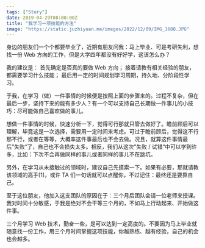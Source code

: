 ```yaml
---
tags: ["Story"]
date: 2019-04-29T08:00:00Z
title: "我学习一项技能的方法"
image: "https://static.juzhiyuan.me/images/2022/12/09/IMG_1688.JPG"
---
```


身边的朋友们一个个都要毕业了，近期有朋友问我：马上毕业、可是考研失利，想找一份 Web 方向的工作，但是大学四年都没有好好学，这该怎么办？

我的建议是： 首先确定是否真的要做 Web 方向； 接着请教有相关经验的朋友，都需要学习什么技能； 最后用一定的时间规划学习周期，持久地、分阶段性学习。

于我，在学习（做）一件事情的时候便是按照上面的步骤来的。过程不复杂，但在最后一步，坚持下来的能有多少人？有一个可以支持自己长期做一件事儿的小技巧：尽可能做自己喜欢做的事儿。

想做一件事情的时候，快速分析一下，觉得可行那就只管去做好了。瞻前顾后可以理解，毕竟这是一次选择，需要用一定时间来考虑。可过于瞻前顾后，觉得这不行那不行，或者在等等，大概率这件事最后也不会去做。况且，就算这件事情最后”失败“了，自己也不会损失太多。相反，我们从这次”失败 / 试错“中可以学到许多，比如：下次不会再做同样的事儿或者同样的事儿不在跳坑。

另外，在学习从未接触过的领域时，建议自己先摸索一下。如果有必要，那就请教该领域的高手[1]，或许 TA 们一句话就可以点醒你，不过记住：最终还是要靠自己。

至于这位朋友，他加入这支团队的原因在于：三个月后团队会请一位老师来授课。我对时间十分敏感，于我是绝对不会干等三个月的，不如马上行动起来、开始做这件事。

三个月学习 Web 技术，勤奋一些，是可以达到一定高度的。不要因为马上毕业就随意找一份工作，用三个月时间掌握这项技能，你越熟练、越有经验，自己的机会也会越多。
